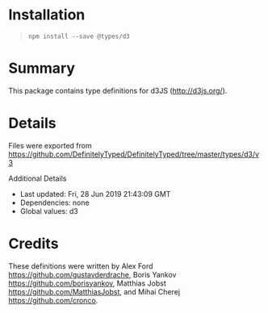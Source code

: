 # Installation
> `npm install --save @types/d3`

# Summary
This package contains type definitions for d3JS (http://d3js.org/).

# Details
Files were exported from https://github.com/DefinitelyTyped/DefinitelyTyped/tree/master/types/d3/v3

Additional Details
 * Last updated: Fri, 28 Jun 2019 21:43:09 GMT
 * Dependencies: none
 * Global values: d3

# Credits
These definitions were written by Alex Ford <https://github.com/gustavderdrache>, Boris Yankov <https://github.com/borisyankov>, Matthias Jobst <https://github.com/MatthiasJobst>, and Mihai Cherej <https://github.com/cronco>.
